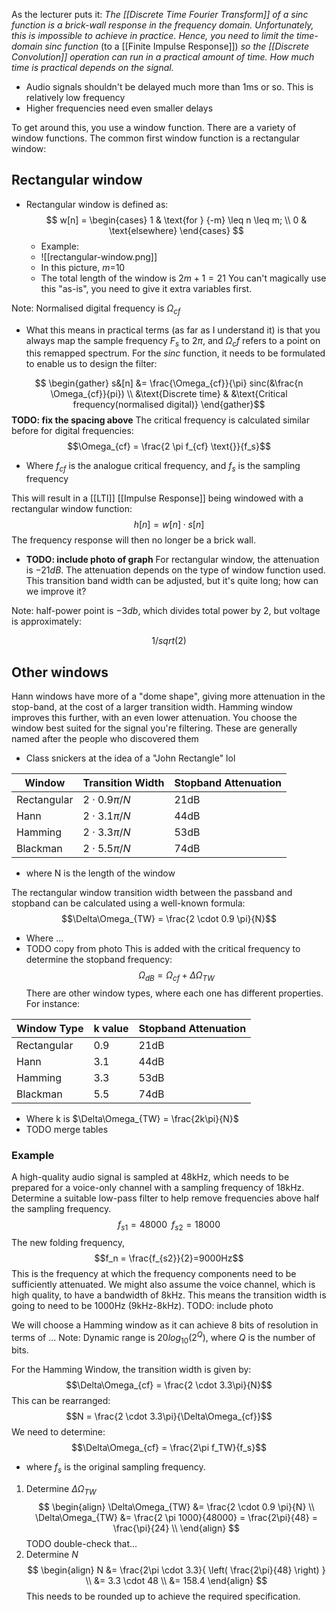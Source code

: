 As the lecturer puts it: *The [[Discrete Time Fourier Transform]] of a $sinc$ function is a brick-wall response in the frequency domain. Unfortunately, this is impossible to achieve in practice. Hence, you need to limit the time-domain $sinc$ function* (to a [[Finite Impulse Response]]) *so the [[Discrete Convolution]] operation can run in a practical amount of time. How much time is practical depends on the signal.*
- Audio signals shouldn't be delayed much more than 1ms or so. This is relatively low frequency
- Higher frequencies need even smaller delays

To get around this, you use a window function. There are a variety of window functions. The common first window function is a rectangular window:
## Rectangular window
- Rectangular window is defined as:
$$
w[n] =
\begin{cases}
	1 & \text{for } {-m} \leq n \leq m; \\
	0         & \text{elsewhere}
\end{cases}
$$
	- Example:
	- ![[rectangular-window.png]]
	- In this picture, $m$=10
	- The total length of the window is $2m+1 = 21$
You can't magically use this "as-is", you need to give it extra variables first.

Note: Normalised digital frequency is $\Omega_{cf}$
- What this means in practical terms (as far as I understand it) is that you always map the sample frequency $F_s$ to $2\pi$, and $\Omega_cf$ refers to a point on this remapped spectrum.
For the $sinc$ function, it needs to be formulated to enable us to design the filter:

$$
\begin{gather}
	s&[n] &= \frac{\Omega_{cf}}{\pi} sinc(&\frac{n \Omega_{cf}}{pi}) \\
	&\text{Discrete time} & &\text{Critical frequency(normalised digital)}
\end{gather}$$
**TODO: fix the spacing above**
The critical frequency is calculated similar before for digital frequencies:
$$\Omega_{cf} = \frac{2 \pi f_{cf} \text{}}{f_s}$$
- Where $f_{cf}$ is the analogue critical frequency, and $f_s$ is the sampling frequency

This will result in a [[LTI]] [[Impulse Response]] being windowed with a rectangular window function:
$$h[n] = w[n] \cdot s[n]$$
The frequency response will then no longer be a brick wall.
- **TODO: include photo of graph**
For rectangular window, the attenuation is $-21dB$. The attenuation depends on the type of window function used. This transition band width can be adjusted, but it's quite long; how can we improve it?

Note: half-power point is $-3db$, which divides total power by 2, but voltage is approximately:
```math
1/sqrt(2)
```


## Other windows
Hann windows have more of a "dome shape", giving more attenuation in the stop-band, at the cost of a larger transition width. Hamming window improves this further, with an even lower attenuation. You choose the window best suited for the signal you're filtering.
These are generally named after the people who discovered them
- Class snickers at the idea of a "John Rectangle" lol

| Window      | Transition Width   | Stopband Attenuation |
| ----------- | ------------------ | -------------------- |
| Rectangular | $2 \cdot 0.9\pi/N$ | 21dB                 |
| Hann        | $2 \cdot 3.1\pi/N$ | 44dB                 |
| Hamming     | $2 \cdot 3.3\pi/N$ | 53dB                 |
| Blackman    | $2 \cdot 5.5\pi/N$ | 74dB                 |
- where N is the length of the window

The rectangular window transition width between the passband and stopband can be calculated using a well-known formula:
$$\Delta\Omega_{TW} = \frac{2 \cdot 0.9 \pi}{N}$$
- Where ...
- TODO copy from photo
This is added with the critical frequency to determine the stopband frequency:
$$\Omega_{dB} = \Omega_{cf} + \Delta\Omega_{TW}$$
There are other window types, where each one has different properties. For instance:

| Window Type | k value | Stopband Attenuation |
| ----------- | ------- | -------------------- |
| Rectangular | 0.9     | 21dB                 |
| Hann        | 3.1     | 44dB                 |
| Hamming     | 3.3     | 53dB                 |
| Blackman    | 5.5     | 74dB                 |
- Where k is $\Delta\Omega_{TW} = \frac{2k\pi}{N}$
- TODO merge tables

### Example
A high-quality audio signal is sampled at 48kHz,  which needs to be prepared for a voice-only channel with a sampling frequency of 18kHz. Determine a suitable low-pass filter to help remove frequencies above half the sampling frequency.
$$f_{s1} = 48000 \;\; f_{s2} = 18000$$
The new folding frequency, $$f_n = \frac{f_{s2}}{2}=9000Hz$$
This is the frequency at which the frequency components need to be sufficiently attenuated. We might also assume the voice channel, which is high quality, to have a bandwidth of 8kHz. This means the transition width is going to need to be 1000Hz (9kHz-8kHz).
TODO: include photo

We will choose a Hamming window as it can achieve 8 bits of resolution in terms of ...
Note: Dynamic range is $20log_{10}(2^Q)$, where $Q$ is the number of bits.

For the Hamming Window, the transition width is given by:
$$\Delta\Omega_{cf} = \frac{2 \cdot 3.3\pi}{N}$$
This can be rearranged:
$$N = \frac{2 \cdot 3.3\pi}{\Delta\Omega_{cf}}$$
We need to determine:
$$\Delta\Omega_{cf} = \frac{2\pi f_TW}{f_s}$$
- where $f_s$ is the original sampling frequency.

1. Determine $\Delta\Omega_{TW}$
$$
\begin{align}
	\Delta\Omega_{TW} &= \frac{2 \cdot 0.9 \pi}{N} \\
	\Delta\Omega_{TW} &= \frac{2 \pi 1000}{48000} = \frac{2\pi}{48} = \frac{\pi}{24} \\
\end{align}
$$
TODO double-check that...
2. Determine $N$
$$
\begin{align}
	N &= \frac{2\pi \cdot 3.3}{ \left( \frac{2\pi}{48} \right) } \\
	&= 3.3 \cdot 48 \\
	&= 158.4  
\end{align}
$$
This needs to be rounded up to achieve the required specification.

